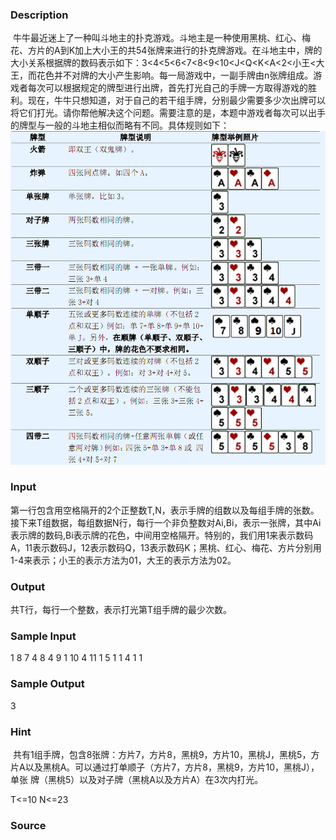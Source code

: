 
### Description
 牛牛最近迷上了一种叫斗地主的扑克游戏。斗地主是一种使用黑桃、红心、梅花、方片的A到K加上大小王的共54张牌来进行的扑克牌游戏。在斗地主中，牌的大小关系根据牌的数码表示如下：3<4<5<6<7<8<9<10<J<Q<K<A<2<小王<大王，而花色并不对牌的大小产生影响。每一局游戏中，一副手牌由n张牌组成。游戏者每次可以根据规定的牌型进行出牌，首先打光自己的手牌一方取得游戏的胜利。现在，牛牛只想知道，对于自己的若干组手牌，分别最少需要多少次出牌可以将它们打光。请你帮他解决这个问题。需要注意的是，本题中游戏者每次可以出手的牌型与一般的斗地主相似而略有不同。具体规则如下：
![](/JudgeOnline/upload/201511/11.PNG)
### Input
第一行包含用空格隔开的2个正整数T,N，表示手牌的组数以及每组手牌的张数。
接下来T组数据，每组数据N行，每行一个非负整数对Ai,Bi，表示一张牌，其中Ai表示牌的数码,Bi表示牌的花色，中间用空格隔开。特别的，我们用1来表示数码A，11表示数码J，12表示数码Q，13表示数码K；黑桃、红心、梅花、方片分别用1-4来表示；小王的表示方法为01，大王的表示方法为02。

### Output
共T行，每行一个整数，表示打光第T组手牌的最少次数。
### Sample Input
1 8
7 4
8 4
9 1
10 4
11 1
5 1
1 4
1 1

### Sample Output
3
### Hint
 共有1组手牌，包含8张牌：方片7，方片8，黑桃9，方片10，黑桃J，黑桃5，方
片A以及黑桃A。可以通过打单顺子（方片7，方片8，黑桃9，方片10，黑桃J），单张
牌（黑桃5）以及对子牌（黑桃A以及方片A）在3次内打光。

T<=10
N<=23
### Source

